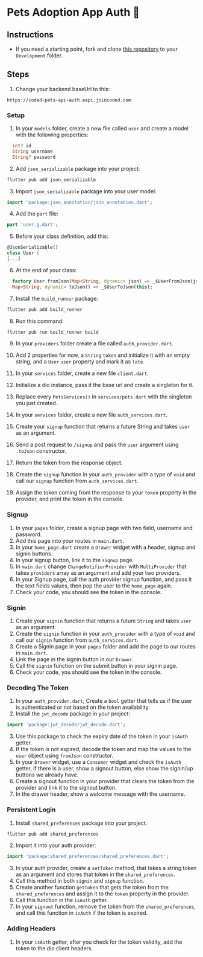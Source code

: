 # Pets Adoption App Auth 🦄

## Instructions

- If you need a starting point, fork and clone [this repository](https://github.com/JoinCODED/Task-Flutter-CRUD-AdoptApp/tree/main) to your `Development` folder.

## Steps

1. Change your backend baseUrl to this:

```
https://coded-pets-api-auth.eapi.joincoded.com
```

### Setup

1. In your `models` folder, create a new file called `user` and create a model with the following properties:

```dart
  int? id
  String username
  String? password
```

2. Add `json_serializable` package into your project:

```dart
flutter pub add json_serializable
```

3. Import `json_serializable` package into your user model:

```dart
import 'package:json_annotation/json_annotation.dart';
```

4. Add the `part` file:

```dart
part 'user.g.dart';
```

5. Before your class definition, add this:

```dart
@JsonSerializable()
class User {
[...]
```

6. At the end of your class:

```dart
  factory User.fromJson(Map<String, dynamic> json) => _$UserFromJson(json);
  Map<String, dynamic> toJson() => _$UserToJson(this);
```

7. Install the `build_runner` package:

```dart
flutter pub add build_runner
```

8. Run this command:

```dart
flutter pub run build_runner build
```

9. In your `providers` folder create a file called `auth_provider.dart`.
10. Add 2 properties for now, a `String` `token` and initialize it with an empty string, and a `User` `user` property and mark it as `late`.

11. In your `services` folder, create a new file `client.dart`.
12. Initialize a dio instance, pass it the base url and create a singleton for it.
13. Replace every `PetsServices()` in `services/pets.dart` with the singleton you just created.
14. In your `services` folder, create a new file `auth_services.dart`.
15. Create your `signup` function that returns a future String and takes `user` as an argument.
16. Send a post request to `/signup` and pass the `user` argument using `.toJson` constructor.
17. Return the token from the response object.
18. Create the `signup` function in your `auth_provider` with a type of `void` and call our `signup` function from `auth_services.dart`.
19. Assign the token coming from the response to your `token` property in the provider, and print the token in the console.

### Signup

1. In your `pages` folder, create a signup page with two field, username and password.
2. Add this page into your routes in `main.dart`.
3. In your `home_page.dart` create a `Drawer` widget with a header, signup and signin buttons.
4. In your signup button, link it to the `signup` page.
5. In `main.dart` change `ChangeNotifierProvider` with `MultiProvider` that takes `providers` array as an argument and add your two providers.
6. In your Signup page, call the auth provider signup function, and pass it the text fields values, then pop the user to the `home_page` again.
7. Check your code, you should see the token in the console.

### Signin

1. Create your `signin` function that returns a future `String` and takes `user` as an argument.
2. Create the `signin` function in your `auth_provider` with a type of `void` and call our `signin` function from `auth_services.dart`.
3. Create a Signin page in your `pages` folder and add the page to our routes in `main.dart`.
4. Link the page in the signin button in our `Drawer`.
5. Call the `signin` function on the submit button in your signin page.
6. Check your code, you should see the token in the console.

### Decoding The Token

1. In your `auth_provider.dart`, Create a `bool` getter that tells us if the user is authenticated or not based on the token availability.
2. Install the `jwt_decode` package in your project:

```dart
import 'package:jwt_decode/jwt_decode.dart';
```

3. Use this package to check the expiry date of the token in your `isAuth` getter.
4. If the token is not expired, decode the token and map the values to the `user` object using `fromJson` constructor.
5. In your `Drawer` widget, use a `Consumer` widget and check the `isAuth` getter, if there is a user, show a signout button, else show the signin/up buttons we already have.
6. Create a signout function in your provider that clears the token from the provider and link it to the signout button.
7. In the drawer header, show a welcome message with the username.

### Persistent Login

1. Install `shared_preferences` package into your project.

```dart
flutter pub add shared_preferences
```

2. Import it into your auth provider:

```dart
import 'package:shared_preferences/shared_preferences.dart';
```

3. In your auth provider, create a `setToken` method, that takes a string token as an argument and stores that token in the `shared_preferences`.
4. Call this method in both `signin` and `signup` function.
5. Create another function `getToken` that gets the token from the `shared_preferences` and assign it to the `token` property in the provider.
6. Call this function in the `isAuth` getter.
7. In your `signout` function, remove the token from the `shared_preferences`, and call this function in `isAuth` if the token is expired.

### Adding Headers

1. In your `isAuth` getter, after you check for the token validity, add the token to the dio client headers.
